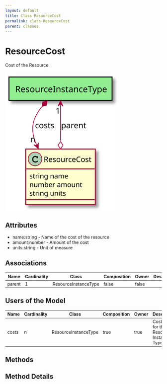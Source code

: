 ```yaml
---
layout: default
title: Class ResourceCost
permalink: class-ResourceCost
parent: classes
---
```


# ResourceCost

Cost of the Resource

![Logical Diagram](./logical.svg)

## Attributes

* name:string - Name of the cost of the resource
* amount:number - Amount of the cost
* units:string - Unit of measure


## Associations

| Name | Cardinality | Class | Composition | Owner | Description |
| --- | --- | --- | --- | --- | --- |
| parent | 1 | ResourceInstanceType | false | false |  |


## Users of the Model

| Name | Cardinality | Class | Composition | Owner | Description |
| --- | --- | --- | --- | --- | --- |
| costs | n | ResourceInstanceType | true | true | Cost model for the Resource Instance Type |





## Methods


<h2>Method Details</h2>
    

